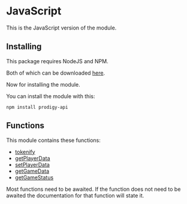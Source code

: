 # JavaScript

This is the JavaScript version of the module.

## Installing

This package requires NodeJS and NPM.

Both of which can be downloaded [here](https://www.npmjs.com/get-npm).

Now for installing the module.

You can install the module with this:

```shell
npm install prodigy-api
```

## Functions

This module contains these functions:

- [tokenify](tokenify.md)
- [getPlayerData](player.md)
- [setPlayerData](update_player.md)
- [getGameData](gameData.md)
- [getGameStatus](gameStatus.md)

Most functions need to be awaited.
If the function does not need to be awaited the documentation for that function will state it.